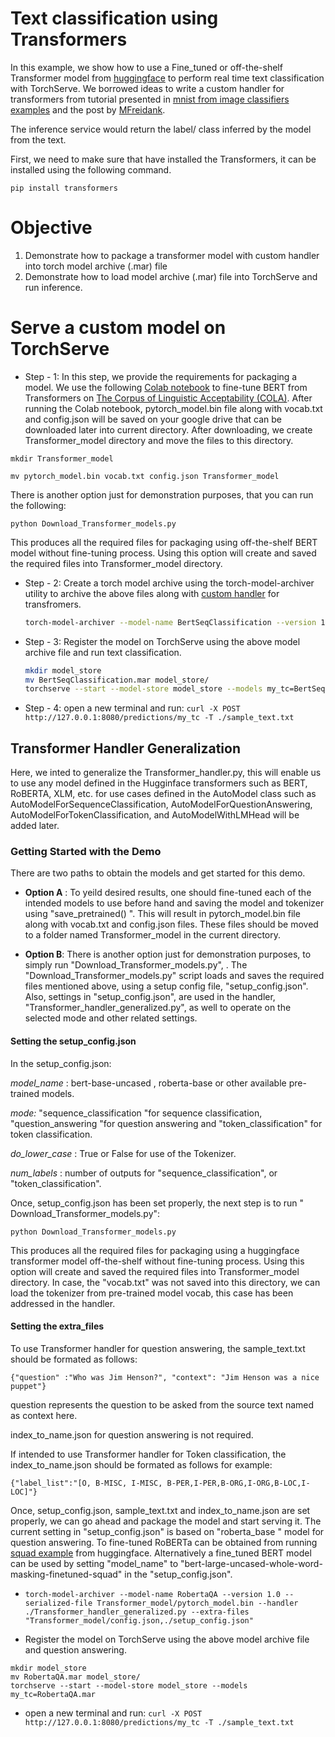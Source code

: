 # Text classification using Transformers

In this example, we show how to use a Fine_tuned or off-the-shelf Transformer model from [huggingface](https://huggingface.co/transformers/index.html) to perform real time text classification with TorchServe. We borrowed ideas to write a custom handler for transformers from tutorial presented in [mnist from image classifiers examples](https://github.com/pytorch/serve/tree/master/examples/image_classifier/mnist) and the post by [MFreidank](https://medium.com/analytics-vidhya/deploy-huggingface-s-bert-to-production-with-pytorch-serve-27b068026d18).

The inference service would return the label/ class inferred by the model from the text.

First, we need to make sure that have installed the Transformers, it can be installed using the following  command.

 `pip install transformers`

# Objective
1. Demonstrate how to package a transformer model with custom handler into torch model archive (.mar) file
2. Demonstrate how to load model archive (.mar) file into TorchServe and run inference.

# Serve a custom model on TorchServe

 * Step - 1: In this step, we provide the requirements for packaging a model. We use the following [Colab notebook](https://drive.google.com/open?id=1p3v-JjNi8xfE8vGd-Jhzisi1ztNLdbTb) to fine-tune BERT from Transformers on [The Corpus of Linguistic Acceptability (COLA)](https://nyu-mll.github.io/CoLA/). After running the Colab notebook, pytorch_model.bin file along with vocab.txt and config.json will be saved on your google drive that can be downloaded later into current directory. After downloading, we create Transformer_model directory and move the files to this directory.

 `mkdir Transformer_model`

 `mv pytorch_model.bin vocab.txt config.json Transformer_model`

 There is another option just for demonstration purposes, that you can run the following:

`python Download_Transformer_models.py`

 This produces all the required files for packaging using off-the-shelf BERT model without fine-tuning process. Using this option will create and saved the required files into Transformer_model directory.

 * Step - 2: Create a torch model archive using the torch-model-archiver utility to archive the above files along with [custom handler](Transformers_handler.py) for transfromers.

    ```bash
    torch-model-archiver --model-name BertSeqClassification --version 1.0 --serialized-file Transformer_model/pytorch_model.bin --handler ./Transformers_handler.py --extra-files "./index_to_name.json,Transformer_model/vocab.txt,Transformer_model/config.json"
    ```

 * Step - 3: Register the model on TorchServe using the above model archive file and run text classification.

    ```bash
    mkdir model_store
    mv BertSeqClassification.mar model_store/
    torchserve --start --model-store model_store --models my_tc=BertSeqClassification.mar

    ```
* Step - 4: open a new terminal and run:
`curl -X POST http://127.0.0.1:8080/predictions/my_tc -T ./sample_text.txt`

## Transformer Handler Generalization

Here, we inted to generalize the Transformer_handler.py, this will enable us to use any model defined in the Hugginface transformers such as BERT, RoBERTA, XLM, etc. for use cases defined in the AutoModel class such as AutoModelForSequenceClassification, AutoModelForQuestionAnswering, AutoModelForTokenClassification, and AutoModelWithLMHead will be added later. 

### Getting Started with the Demo

There are two paths to obtain the models and get started for this demo. 

- **Option A** : To yeild desired results, one should fine-tuned each of the intended models to use before hand and saving the model and tokenizer using "save_pretrained() ". This will result in pytorch_model.bin file along with vocab.txt and config.json files. These files should be moved to a folder named Transformer_model in the current directory. 

- **Option B**: There is another option just for demonstration purposes, to simply run "Download_Transformer_models.py", . The  "Download_Transformer_models.py" script loads and saves the required files mentioned above, using a setup config file, "setup_config.json". Also, settings in  "setup_config.json", are used in the handler, "Transformer_handler_generalized.py", as well to operate on the selected mode and other related settings. 

#### Setting the setup_config.json

In the setup_config.json:

*model_name* : bert-base-uncased , roberta-base or other available pre-trained models.

*mode:* "sequence_classification "for sequence classification, "question_answering "for question answering and "token_classification" for token classification. 

*do_lower_case* : True or False for use of the Tokenizer.

*num_labels* : number of outputs for "sequence_classification", or "token_classification". 

Once, setup_config.json has been set properly, the next step is to run " Download_Transformer_models.py":

`python Download_Transformer_models.py`

This produces all the required files for packaging using a huggingface transformer model off-the-shelf without fine-tuning process. Using this option will create and saved the required files into Transformer_model directory. In case, the "vocab.txt" was not saved into this directory, we can load the tokenizer from pre-trained model vocab, this case has been addressed in the handler. 



#### Setting the extra_files

To use Transformer handler for question answering, the sample_text.txt should be formated as follows:

`{"question" :"Who was Jim Henson?", "context": "Jim Henson was a nice puppet"}`

question represents the question to be asked from the source text named as context here. 

index_to_name.json for question answering is not required. 

If intended to use Transformer handler for Token classification, the index_to_name.json should be formated as follows for example:

`{"label_list":"[O, B-MISC, I-MISC, B-PER,I-PER,B-ORG,I-ORG,B-LOC,I-LOC]"}`

Once, setup_config.json,  sample_text.txt and  index_to_name.json are set properly, we can go ahead and package the model and start serving it. The current setting in "setup_config.json" is based on "roberta_base " model for question answering. To fine-tuned RoBERTa can be obtained from running [squad example](https://huggingface.co/transformers/examples.html#squad) from huggingface. Alternatively a fine_tuned BERT model can be used by setting "model_name" to "bert-large-uncased-whole-word-masking-finetuned-squad" in the "setup_config.json".

- ```
  torch-model-archiver --model-name RobertaQA --version 1.0 --serialized-file Transformer_model/pytorch_model.bin --handler ./Transformer_handler_generalized.py --extra-files "Transformer_model/config.json,./setup_config.json"
  ```

-  Register the model on TorchServe using the above model archive file and question answering.

  ```
  mkdir model_store
  mv RobertaQA.mar model_store/
  torchserve --start --model-store model_store --models my_tc=RobertaQA.mar
  
  ```

- open a new terminal and run: `curl -X POST http://127.0.0.1:8080/predictions/my_tc -T ./sample_text.txt`